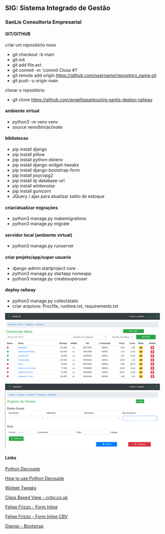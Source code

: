 ## SIG: Sistema Integrado de Gestão
### SanLis Consultoria Empresarial


#### GIT/GITHUB
criar um repositório novo
- git checkout -b main
- git init
- git add file.ext
- git commit -m 'commit Close #1'
- git remote add origin https://github.com/username/repository_name.git
- git push -u origin main

clonar o repositório
- git clone https://github.com/angelitasantos/sig-sanlis-deploy-railway

#### ambiente virtual
- python3 -m venv venv
- source venv/bin/activate

#### bibliotecas
- pip install django
- pip install pillow
- pip install python-dotenv
- pip install django-widget-tweaks
- pip install django-bootstrap-form
- pip install psycopg2
- pip install dj-database-url
- pip install whitenoise
- pip install gunicorn
- JQuery / ajax para atualizar saldo de estoque

#### criar/atualizar migrações
- python3 manage.py makemigrations
- python3 manage.py migrate

#### servidor local (ambiente virtual)
- python3 manage.py runserver

#### criar projeto/app/super usuario
- django-admin startproject core .
- python3 manage.py startapp nomeapp
- python3 manage.py createsuperuser


#### deploy railway
- python3 manage.py collectstatic
- criar arquivos: Procfile, runtime.txt, requirements.txt



![imagem_ilustrativa](python-django.png)

![imagem_ilustrativa](python-django-1.png)


#### Links
[Python Decouple](https://pypi.org/project/python-decouple/)

[How to use Python Decouple](https://simpleisbetterthancomplex.com/2015/11/26/package-of-the-week-python-decouple.html)

[Widget Tweaks](https://pypi.org/project/django-widget-tweaks/)

[Class Based View - ccbv.co.uk](https://ccbv.co.uk/)

[Felipe Frizzo - Form Inline](https://felipefrizzo.github.io/post/form-inline/)

[Felipe Frizzo - Form Inline CBV](https://felipefrizzo.github.io/post/form-inline-cbv/)

[Django - Bootstrap](https://django-bootstrap-form.readthedocs.io/en/latest/)

